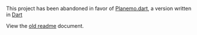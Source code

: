 This project has been abandoned in favor of [Planemo.dart][2], a version written in [Dart][1]

View the [old readme][2] document.



[1]: https://www.dartlang.org/
[2]: https://github.com/corgrath/planemo.dart
[3]: https://github.com/corgrath/abandoned-planemo.js/blob/master/README.old.md